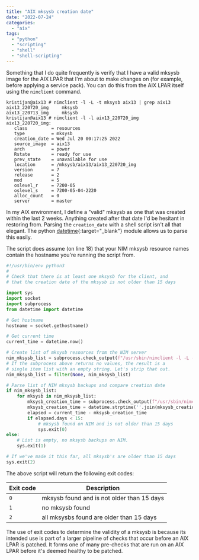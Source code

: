 ```yaml
---
title: "AIX mksysb creation date"
date: "2022-07-24"
categories:
  - "aix"
tags:
  - "python"
  - "scripting"
  - "shell"
  - "shell-scripting"
---
```


Something that I do quite frequently is verify that I have a valid mksysb image for the AIX LPAR that I'm about to make changes on (for example, before applying a service pack). You can do this from the AIX LPAR itself using the `nimclient` command.

```terminal
kristijan@aix13 # nimclient -l -L -t mksysb aix13 | grep aix13
aix13_220720_img     mksysb
aix13_220713_img     mksysb
kristijan@aix13 # nimclient -l -l aix13_220720_img
aix13_220720_img:
   class         = resources
   type          = mksysb
   creation_date = Wed Jul 20 00:17:25 2022
   source_image  = aix13
   arch          = power
   Rstate        = ready for use
   prev_state    = unavailable for use
   location      = /mksysb/aix13/aix13_220720_img
   version       = 7
   release       = 2
   mod           = 5
   oslevel_r     = 7200-05
   oslevel_s     = 7200-05-04-2220
   alloc_count   = 0
   server        = master
```

In my AIX environment, I define a "valid" mksysb as one that was created within the last 2 weeks. Anything created after that date I'd be hesitant in restoring from. Parsing the `creation_date` with a shell script isn't all that elegant. The python [datetime](https://docs.python.org/3/library/datetime.html){:target="_blank"} module allows us to parse this easily.

The script does assume (on line 18) that your NIM mksysb resource names contain the hostname you're running the script from.

```python
#!/usr/bin/env python3
#
# Check that there is at least one mksysb for the client, and
# that the creation date of the mksysb is not older than 15 days

import sys
import socket
import subprocess
from datetime import datetime

# Get hostname
hostname = socket.gethostname()

# Get current time
current_time = datetime.now()

# Create list of mksysb resources from the NIM server
nim_mksysb_list = subprocess.check_output(f"/usr/sbin/nimclient -l -L -t mksysb {hostname} | /usr/bin/awk '/{hostname}/{{ print $1 }}'", shell=True, encoding='utf-8').split()
# If the subprocess above returns no values, the result is a
# single item list with an empty string. Let's strip that out.
nim_mksysb_list = filter(None, nim_mksysb_list)

# Parse list of NIM mksysb backups and compare creation date
if nim_mksysb_list:
    for mksysb in nim_mksysb_list:
        mksysb_creation_time = subprocess.check_output(f"/usr/sbin/nimclient -l -l {mksysb} | /usr/bin/awk -F = '/creation_date/{{ print $2 }}'", shell=True, encoding='utf-8').strip()
        mksysb_creation_time = datetime.strptime(''.join(mksysb_creation_time), '%c')
        elapsed = current_time - mksysb_creation_time
        if elapsed.days < 15:
            # mksysb found on NIM and is not older than 15 days
            sys.exit(0)
else:
    # List is empty, no mksysb backups on NIM.
    sys.exit(1)

# If we've made it this far, all mksysb's are older than 15 days
sys.exit(2)
```

The above script will return the following exit codes:

| Exit code | Description                                |
| --------- | ------------------------------------------ |
| `0`       | mksysb found and is not older than 15 days |
| `1`       | no mksysb found                            |
| `2`       | all mksysbs found are older than 15 days   |

The use of exit codes to determine the validity of a mksysb is because its intended use is part of a larger pipeline of checks that occur before an AIX LPAR is patched. It forms one of many pre-checks that are run on an AIX LPAR before it's deemed healthy to be patched.
